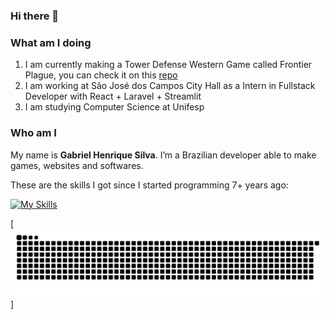 ### Hi there 👋

### What am I doing
1. I am currently making a Tower Defense Western Game called Frontier Plague, you can check it on this [repo](https://github.com/TheSmileyDroid/gunslingers)
2. I am working at São José dos Campos City Hall as a Intern in Fullstack Developer with React + Laravel + Streamlit
3. I am studying Computer Science at Unifesp

### Who am I
My name is **Gabriel Henrique Silva**.
I’m a Brazilian developer able to make games, websites and softwares.

These are the skills I got since I started programming 7+ years ago:

[![My Skills](https://skillicons.dev/icons?i=py,java,cs,golang,js,ts,php,react,laravel,mysql,sqlite,unity,godot,dotnet,c,cpp,lua,bash,cmake,gradle,bots,flask,firebase,ruby&perline=8)](https://skillicons.dev)

[![snake](https://raw.githubusercontent.com/TheSmileyDroid/TheSmileyDroid/output/github-contribution-grid-snake-dark.svg)]
